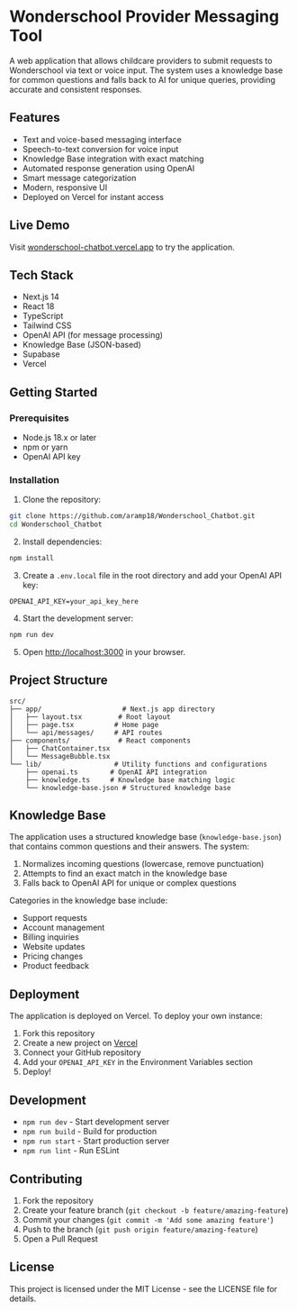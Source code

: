 # Wonderschool Provider Messaging Tool

A web application that allows childcare providers to submit requests to Wonderschool via text or voice input. The system uses a knowledge base for common questions and falls back to AI for unique queries, providing accurate and consistent responses.

## Features

- Text and voice-based messaging interface
- Speech-to-text conversion for voice input
- Knowledge Base integration with exact matching
- Automated response generation using OpenAI
- Smart message categorization
- Modern, responsive UI
- Deployed on Vercel for instant access

## Live Demo

Visit [wonderschool-chatbot.vercel.app](https://wonderschool-chatbot.vercel.app) to try the application.

## Tech Stack

- Next.js 14
- React 18
- TypeScript
- Tailwind CSS
- OpenAI API (for message processing)
- Knowledge Base (JSON-based)
- Supabase
- Vercel

## Getting Started

### Prerequisites

- Node.js 18.x or later
- npm or yarn
- OpenAI API key

### Installation

1. Clone the repository:
```bash
git clone https://github.com/aramp18/Wonderschool_Chatbot.git
cd Wonderschool_Chatbot
```

2. Install dependencies:
```bash
npm install
```

3. Create a `.env.local` file in the root directory and add your OpenAI API key:
```
OPENAI_API_KEY=your_api_key_here
```

4. Start the development server:
```bash
npm run dev
```

5. Open [http://localhost:3000](http://localhost:3000) in your browser.

## Project Structure

```
src/
├── app/                    # Next.js app directory
│   ├── layout.tsx         # Root layout
│   ├── page.tsx          # Home page
│   └── api/messages/     # API routes
├── components/            # React components
│   ├── ChatContainer.tsx
│   └── MessageBubble.tsx
└── lib/                  # Utility functions and configurations
    ├── openai.ts        # OpenAI API integration
    ├── knowledge.ts     # Knowledge base matching logic
    └── knowledge-base.json # Structured knowledge base
```

## Knowledge Base

The application uses a structured knowledge base (`knowledge-base.json`) that contains common questions and their answers. The system:

1. Normalizes incoming questions (lowercase, remove punctuation)
2. Attempts to find an exact match in the knowledge base
3. Falls back to OpenAI API for unique or complex questions

Categories in the knowledge base include:
- Support requests
- Account management
- Billing inquiries
- Website updates
- Pricing changes
- Product feedback

## Deployment

The application is deployed on Vercel. To deploy your own instance:

1. Fork this repository
2. Create a new project on [Vercel](https://vercel.com)
3. Connect your GitHub repository
4. Add your `OPENAI_API_KEY` in the Environment Variables section
5. Deploy!

## Development

- `npm run dev` - Start development server
- `npm run build` - Build for production
- `npm run start` - Start production server
- `npm run lint` - Run ESLint

## Contributing

1. Fork the repository
2. Create your feature branch (`git checkout -b feature/amazing-feature`)
3. Commit your changes (`git commit -m 'Add some amazing feature'`)
4. Push to the branch (`git push origin feature/amazing-feature`)
5. Open a Pull Request

## License

This project is licensed under the MIT License - see the LICENSE file for details. 